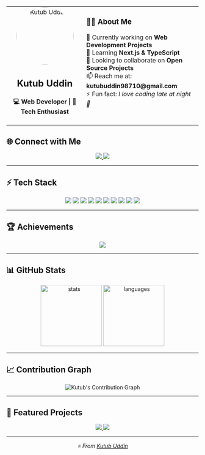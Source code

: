 <table>
  <tr>
    <td width="40%" align="center">
      <!-- Profile Picture -->
      <img src="https://avatars.githubusercontent.com/u/108364104?v=4" width="150" style="border-radius:50%;" alt="Kutub Uddin"/>
      <h2>Kutub Uddin</h2>
      <h4>💻 Web Developer | 🚀 Tech Enthusiast</h4>
    </td>
    <td width="60%" valign="top">
      <!-- About Me -->
      <h3>👨‍💻 About Me</h3>
      <p>
        🔭 Currently working on <b>Web Development Projects</b> <br/>
        🌱 Learning <b>Next.js & TypeScript</b> <br/>
        👯 Looking to collaborate on <b>Open Source Projects</b> <br/>
        📫 Reach me at: <b>kutubuddin98710@gmail.com</b> <br/>
        ⚡ Fun fact: <i>I love coding late at night 🌙</i>
      </p>
    </td>
  </tr>
</table>


## 🌐 Connect with Me  
<p align="center">
  <a href="https://github.com/kutub98" target="_blank">
    <img src="https://img.shields.io/badge/GitHub-181717?style=for-the-badge&logo=github&logoColor=white"/>
  </a>
  <a href="https://www.linkedin.com/in/kutubu/" target="_blank">
    <img src="https://img.shields.io/badge/LinkedIn-0077B5?style=for-the-badge&logo=linkedin&logoColor=white"/>
  </a>
</p>

---

## ⚡ Tech Stack  
<p align="center">
  <img src="https://img.shields.io/badge/HTML5-E34F26?style=flat-square&logo=html5&logoColor=white"/>
  <img src="https://img.shields.io/badge/CSS3-1572B6?style=flat-square&logo=css3&logoColor=white"/>
  <img src="https://img.shields.io/badge/JavaScript-F7DF1E?style=flat-square&logo=javascript&logoColor=black"/>
  <img src="https://img.shields.io/badge/React-61DAFB?style=flat-square&logo=react&logoColor=black"/>
  <img src="https://img.shields.io/badge/Next.js-000000?style=flat-square&logo=next.js&logoColor=white"/>
  <img src="https://img.shields.io/badge/Node.js-339933?style=flat-square&logo=node.js&logoColor=white"/>
  <img src="https://img.shields.io/badge/Express.js-000000?style=flat-square&logo=express&logoColor=white"/>
  <img src="https://img.shields.io/badge/MongoDB-47A248?style=flat-square&logo=mongodb&logoColor=white"/>
  <img src="https://img.shields.io/badge/MySQL-4479A1?style=flat-square&logo=mysql&logoColor=white"/>
  <img src="https://img.shields.io/badge/TailwindCSS-06B6D4?style=flat-square&logo=tailwindcss&logoColor=white"/>
</p>

---

## 🏆 Achievements  
<p align="center">
  <img src="https://github-profile-trophy.vercel.app/?username=kutub98&theme=flat&no-frame=true&margin-w=5&row=1&column=6"/>
</p>

---

## 📊 GitHub Stats  
<p align="center">
  <img src="https://github-readme-stats.vercel.app/api?username=kutub98&show_icons=true&theme=transparent&hide_border=true" height="160" alt="stats"/>
  <img src="https://github-readme-stats.vercel.app/api/top-langs/?username=kutub98&layout=compact&theme=transparent&hide_border=true" height="160" alt="languages"/>
</p>

---

## 📈 Contribution Graph  
<p align="center">
  <img src="https://github-readme-activity-graph.vercel.app/graph?username=kutub98&theme=github-compact&hide_border=true" alt="Kutub's Contribution Graph"/>
</p>

---

## 📌 Featured Projects  
<p align="center">
  <a href="https://github.com/kutub98/project1">
    <img src="https://github-readme-stats.vercel.app/api/pin/?username=kutub98&repo=project1&theme=transparent&hide_border=true" />
  </a>
  <a href="https://github.com/kutub98/project2">
    <img src="https://github-readme-stats.vercel.app/api/pin/?username=kutub98&repo=project2&theme=transparent&hide_border=true" />
  </a>
</p>

---

<p align="center">
  <i>⭐️ From <a href="https://github.com/kutub98">Kutub Uddin</a></i>
</p>
